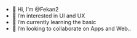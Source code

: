 - 👋 Hi, I’m @Fekan2
- 👀 I’m interested in UI and UX
- 🌱 I’m currently learning the basic
- 💞️ I’m looking to collaborate on Apps and Web..

<!---
Fekan2/Fekan2 is a ✨ special ✨ repository because its `README.md` (this file) appears on your GitHub profile.
You can click the Preview link to take a look at your changes.
--->

